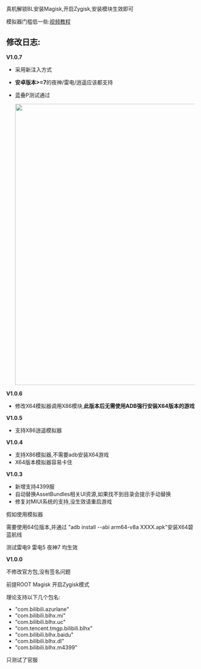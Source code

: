 
真机解锁BL安装Magisk,开启Zygisk,安装模块生效即可

模拟器门槛低一些:[视频教程](https://www.bilibili.com/video/BV1CT411t7vH)


## 修改日志:

**V1.0.7**

* 采用新注入方式

* **安卓版本>=7**的夜神/雷电/逍遥应该都支持

* 蓝叠P测试通过

  <img src="https://github.com/liusj5257/azurlane_anti_name/assets/87109954/317df03a-5946-4ef7-a9ea-2542b6ad043d" width="750">




**V1.0.6**

* 修改X64模拟器调用X86模块,**此版本后无需使用ADB强行安装X64版本的游戏**

**V1.0.5**

* 支持X86逍遥模拟器

**V1.0.4**

* 支持X86模拟器,不需要adb安装X64游戏
* X64版本模拟器容易卡住


**V1.0.3**

* 新增支持4399服
* 自动替换AssetBundles相关UI资源,如果找不到目录会提示手动替换
* 修复对MIUI系统的支持,没生效请重启游戏

假如使用模拟器

需要使用64位版本,并通过 "adb install --abi arm64-v8a XXXX.apk"安装X64碧蓝航线

测试雷电9 雷电5 夜神7 均生效

**V1.0.0**

不修改官方包,没有签名问题

前提ROOT Magisk 开启Zygisk模式

理论支持以下几个包名:

* "com.bilibili.azurlane"
* "com.bilibili.blhx.mi"
* "com.bilibili.blhx.uc"
* "com.tencent.tmgp.bilibili.blhx"
* "com.bilibili.blhx.baidu"
* "com.bilibili.blhx.dl"
* "com.bilibili.blhx.m4399"

只测试了官服
